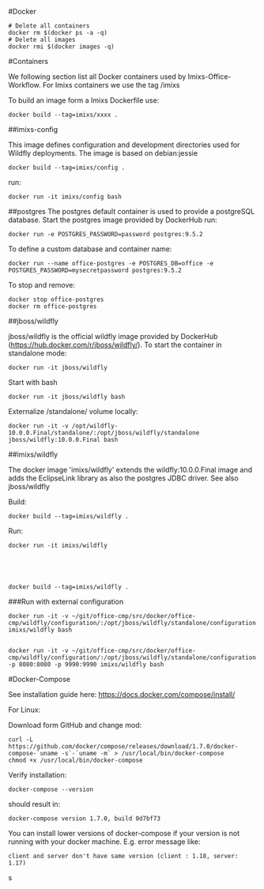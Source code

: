 #Docker

	# Delete all containers
	docker rm $(docker ps -a -q)
	# Delete all images
	docker rmi $(docker images -q)


#Containers

We following section list all Docker containers used by Imixs-Office-Workflow.
For Imixs containers we use the tag /imixs 

To build an image form a Imixs Dockerfile use:

    docker build --tag=imixs/xxxx .

##imixs-config

This image defines configuration and development directories used for Wildfly deployments. The image is based on debian:jessie


    docker build --tag=imixs/config .
    
run:


    docker run -it imixs/config bash
 
##postgres
The postgres default container is used to provide a postgreSQL database. Start the postgres image provided by DockerHub run:

	docker run -e POSTGRES_PASSWORD=password postgres:9.5.2

To define a custom database and container name:
	
	docker run --name office-postgres -e POSTGRES_DB=office -e POSTGRES_PASSWORD=mysecretpassword postgres:9.5.2
 
 
To stop and remove:

    docker stop office-postgres
    docker rm office-postgres 
 
 
##jboss/wildfly

jboss/wildfly is the official wildfly image provided by DockerHub (https://hub.docker.com/r/jboss/wildfly/). To start the container in standalone mode:

    docker run -it jboss/wildfly
    
Start with bash

    docker run -it jboss/wildfly bash



Externalize /standalone/ volume locally:


    docker run -it -v /opt/wildfly-10.0.0.Final/standalone/:/opt/jboss/wildfly/standalone jboss/wildfly:10.0.0.Final bash

    

##imixs/wildfly

The docker image 'imixs/wildfly' extends the wildfly:10.0.0.Final image and adds the EclipseLink library as also the postgres JDBC driver.
See also jboss/wildfly

Build:

	docker build --tag=imixs/wildfly .

Run: 

	docker run -it imixs/wildfly





    docker build --tag=imixs/wildfly .

 
 
###Run with external configuration
    
    docker run -it -v ~/git/office-cmp/src/docker/office-cmp/wildfly/configuration/:/opt/jboss/wildfly/standalone/configuration imixs/wildfly bash
    
    
    docker run -it -v ~/git/office-cmp/src/docker/office-cmp/wildfly/configuration/:/opt/jboss/wildfly/standalone/configuration  -p 8080:8080 -p 9990:9990 imixs/wildfly bash
    
    


#Docker-Compose

See installation guide here: https://docs.docker.com/compose/install/

For Linux:

Download form GitHub and change mod:

    curl -L https://github.com/docker/compose/releases/download/1.7.0/docker-compose-`uname -s`-`uname -m` > /usr/local/bin/docker-compose
    chmod +x /usr/local/bin/docker-compose

Verify installation:

	docker-compose --version
should result in:

	docker-compose version 1.7.0, build 0d7bf73

You can install lower versions of docker-compose if your version is not running with your docker machine. 
E.g. error message like:  

	client and server don't have same version (client : 1.18, server: 1.17)
 
 s